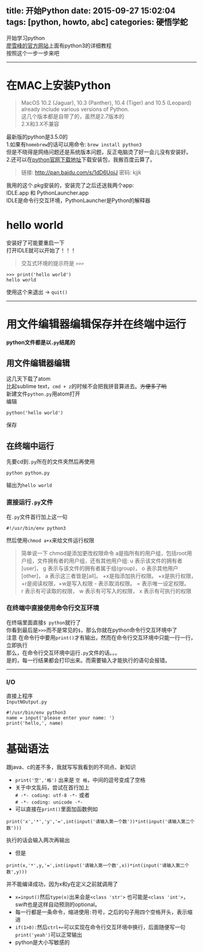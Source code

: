 title: 开始Python
date: 2015-09-27 15:02:04
tags: [python, howto, abc]
categories: 硬悟学蛇
---
 开始学习python  
 [廖雪峰的官方网站](http://www.liaoxuefeng.com/wiki/0014316089557264a6b348958f449949df42a6d3a2e542c000/0014316090478912dab2a3a9e8f4ed49d28854b292f85bb000)上面有python3的详细教程  
 按照这个一步一步来吧  
 <!--more-->
***  
# 在MAC上安装Python
> MacOS 10.2 (Jaguar), 10.3 (Panther), 10.4 (Tiger) and 10.5 (Leopard) already include various versions of Python.  
  这几个版本都是自带了的，虽然是2.7版本的  
  2.X和3.X不兼容  
  
  最新版的python是3.5.0的  
  1.如果有`homebrew`的话可以用命令: `brew install python3`  
  但是不晓得是网络问题还是系统版本问题，反正电脑烫了好一会儿没有安装好。  
  2.还可以在[python官网下载地址](https://www.python.org/downloads/mac-osx/)下载安装包，我搬百度云算了。  
  > 链接: http://pan.baidu.com/s/1dD6UojJ 密码: kjjk  
    
  我用的这个.pkg安装的，安装完了之后还送我两个app:   
  IDLE.app  和 PythonLauncher.app  
  IDLE是命令行交互环境，PythonLauncher是Python的解释器  
  
# hello world  
安装好了可能要重启一下  
打开IDLE就可以开始了！！！  
> 交互式环境的提示符是 `>>>`  
  
```
>>> print('hello world') 
hello world  
```

使用这个来退出 -> `quit()`  
***
# 用文件编辑器编辑保存并在终端中运行  
**python文件都是以`.py`结尾的**
## 用文件编辑器编辑  
这几天下载了atom  
比起sublime text，`cmd + z`的时候不会把我拼音算进去。~~方便多了哟~~  
新建文件`python.py`用atom打开  
编辑 
```
python('hello world')
```
保存  
## 在终端中运行  
先要cd到`.py`所在的文件夹然后再使用
```
python python.py
```
输出为`hello world`
### 直接运行`.py`文件
在`.py`文件首行加上这一句
```
#!/usr/bin/env python3 
```
然后使用`chmod a+x`来给文件运行权限  
>简单说一下 
chmod是添加更改权限命令
a是指所有的用户组，包括root用户组，文件拥有者的用户组，还有其他用户组:
u 表示该文件的拥有者[user]，
g 表示与该文件的拥有者属于组(group)，
o 表示其他用户[other]，
a 表示这三者皆是[all]。
+x是指添加执行权限。
+x是执行权限，+r是阅读权限，+w是写入权限
\- 表示取消权限。
= 表示唯一设定权限。  
r 表示有可读取的权限，
w 表示有可写入的权限，
x 表示有可执行的权限  
  
### 在终端中直接使用命令行交互环境 
在终端里面直接`$ python`就行了  
你看到最后是`>>>`而不是常见的`$`，那么你就在python命令行交互环境中了  
注意  在命令行中要用`print()`才有输出，然而在命令行交互环境中只能一行一行，立即执行  
那么，在命令行交互环境中运行`.py`文件的话。。。  
是的，每一行结果都会打印出来。而需要输入才能执行的语句会报错。
***  
### I/O
直接上程序  
`InputNOutput.py`
```
#!/usr/bin/env python3 
name = input('please enter your name: ')
print('hello,', name)
```
# 基础语法  
跟java、c的差不多，我就写写我看到的不同点、新知识  
* `print('空','格')` 出来是 `空 格`，中间的逗号变成了空格 
* 关于中文乱码，尝试在首行加上   
`# -*- coding: utf-8 -*-` 或者  
`# -*- coding: unicode -*-` 
*  可以直接在`print()`里面加函数例如   
```
print('x','*','y','=',int(input('请输入第一个数'))*int(input('请输入第二个数')))
```
执行的话会输入两次再输出  
*  但是
```
print(x,'*',y,'=',int(input('请输入第一个数',x))*int(input('请输入第二个数',y)))
```
并不能编译成功，因为x和y在定义之前就调用了  
*  `x=input()`然后`type(x)`出来会是`<class 'str'>` 也可能是`<class 'int'>`，swift也是这样自动预测的optional。
*  每一行都是一条命令，缩进使用`:`符号，之后的句子用四个空格开头，表示缩进 
*  `if(1>0):`然后`ctrl+↩︎`可以实现在命令行交互环境中换行，后面随便写一句`print('yeah')`可以正常输出
*  python是大小写敏感的
